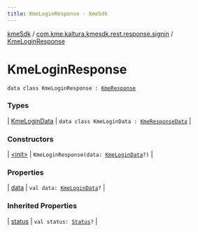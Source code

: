 ```yaml
---
title: KmeLoginResponse - kmeSdk
---
```


[kmeSdk](../../index.html) / [com.kme.kaltura.kmesdk.rest.response.signin](../index.html) / [KmeLoginResponse](./index.html)

# KmeLoginResponse

`data class KmeLoginResponse : `[`KmeResponse`](../../com.kme.kaltura.kmesdk.rest.response/-kme-response/index.html)

### Types

| [KmeLoginData](-kme-login-data/index.html) | `data class KmeLoginData : `[`KmeResponseData`](../../com.kme.kaltura.kmesdk.rest.response/-kme-response-data/index.html) |

### Constructors

| [&lt;init&gt;](-init-.html) | `KmeLoginResponse(data: `[`KmeLoginData`](-kme-login-data/index.html)`?)` |

### Properties

| [data](data.html) | `val data: `[`KmeLoginData`](-kme-login-data/index.html)`?` |

### Inherited Properties

| [status](../../com.kme.kaltura.kmesdk.rest.response/-kme-response/status.html) | `val status: `[`Status`](../../com.kme.kaltura.kmesdk.rest.response/-kme-response/-status/index.html)`?` |

